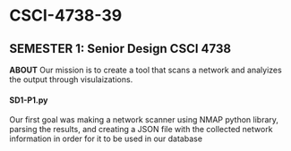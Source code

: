 # CSCI-4738-39
## SEMESTER 1: Senior Design CSCI 4738

**ABOUT**
Our mission is to create a tool that scans a network and analyizes the output through visulaizations. 

#### SD1-P1.py
Our first goal was making a network scanner using NMAP python library, parsing the results, and creating a JSON file with the collected network information in order for it to be used in our database

